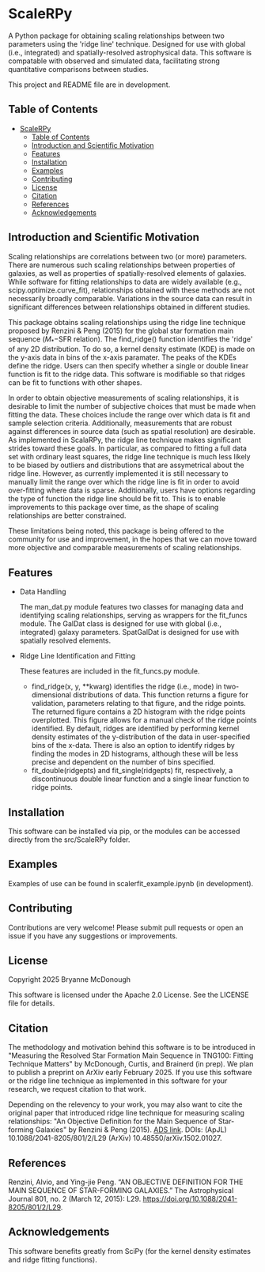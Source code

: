 # ScaleRPy

A Python package for obtaining scaling relationships between two parameters using the 'ridge line' technique. 
Designed for use with global (i.e., integrated) and spatially-resolved astrophysical data. 
This software is compatable with observed and simulated data, facilitating strong quantitative comparisons between studies.

This project and README file are in development.

## Table of Contents


- [ScaleRPy](#scalerpy)
  - [Table of Contents](#table-of-contents)
  - [Introduction and Scientific Motivation](#introduction-and-scientific-motivation)
  - [Features](#features)
  - [Installation](#installation)
  - [Examples](#examples)
  - [Contributing](#contributing)
  - [License](#license)
  - [Citation](#citation)
  - [References](#references)
  - [Acknowledgements](#acknowledgements)

## Introduction and Scientific Motivation
Scaling relationships are correlations between two (or more) parameters. There are numerous such scaling relationships between properties of galaxies, as well as properties of spatially-resolved elements of galaxies. While software for fitting relationships to data are widely available (e.g., scipy.optimize.curve_fit), relationships obtained with these methods are not necessarily broadly comparable. Variations in the source data can result in significant differences between relationships obtained in different studies.

This package obtains scaling relationships using the ridge line technique proposed by Renzini & Peng (2015) for the global star formation main sequence ($M_* -$SFR relation). The find_ridge() function identifies the 'ridge' of any 2D distribution. To do so, a kernel density estimate (KDE) is made on the y-axis data in bins of the x-axis paramater. The peaks of the KDEs define the ridge. Users can then specify whether a single or double linear function is fit to the ridge data. This software is modifiable so that ridges can be fit to functions with other shapes.

In order to obtain objective measurements of scaling relationships, it is desirable to limit the number of subjective choices that must be made when fitting the data. These choices include the range over which data is fit and sample selection criteria. Additionally, measurements that are robust against differences in source data (such as spatial resolution) are desirable. As implemented in ScalaRPy, the ridge line technique makes significant strides toward these goals. In particular, as compared to fitting a full data set with ordinary least squares, the ridge line technique is much less likely to be biased by outliers and distributions that are assymetrical about the ridge line. However, as currently implemented it is still necessary to manually limit the range over which the ridge line is fit in order to avoid over-fitting where data is sparse. Additionally, users have options regarding the type of function the ridge line should be fit to. This is to enable improvements to this package over time, as the shape of scaling relationships are better constrained.

These limitations being noted, this package is being offered to the community for use and improvement, in the hopes that we can move toward more objective and comparable measurements of scaling relationships.

## Features

- Data Handling

    The man_dat.py module features two classes for managing data and identifying scaling relationships, serving as wrappers for the fit_funcs module. The GalDat class is designed for use with global (i.e., integrated) galaxy parameters. SpatGalDat is designed for use with spatially resolved elements. 

- Ridge Line Identification and Fitting

    These features are included in the fit_funcs.py module. 
  - find_ridge(x, y, **kwarg) identifies the ridge (i.e., mode) in two-dimensional distributions of data. This function returns a figure for validation, parameters relating to that figure, and the ridge points. The returned figure contains a 2D histogram with the ridge points overplotted. This figure allows for a manual check of the ridge points identified. By default, ridges are identified by performing kernel density estimates of the y-distribution of the data in user-specified bins of the x-data. There is also an option to identify ridges by finding the modes in 2D histograms, although these will be less precise and dependent on the number of bins specified.
  - fit_double(ridgepts) and fit_single(ridgepts) fit, respectively, a discontinuous double linear function and a single linear function to ridge points.

## Installation
This software can be installed via pip, or the modules can be accessed directly from the src/ScaleRPy folder.

## Examples
Examples of use can be found in scalerfit_example.ipynb (in development).

## Contributing
Contributions are very welcome! Please submit pull requests or open an issue if you have any suggestions or improvements.

## License
Copyright 2025 Bryanne McDonough

This software is licensed under the Apache 2.0 License. See the LICENSE file for details.

## Citation

The methodology and motivation behind this software is to be introduced in "Measuring the Resolved Star Formation Main Sequence in TNG100: Fitting Technique Matters" by McDonough, Curtis, and Brainerd (in prep). We plan to publish a preprint on ArXiv early February 2025. If you use this software or the ridge line technique as implemented in this software for your research, we request citation to that work.

Depending on the relevency to your work, you may also want to cite the original paper that introduced ridge line technique for measuring scaling relationships: "An Objective Definition for the Main Sequence of Star-forming Galaxies" by Renzini & Peng (2015). [ADS link](https://ui.adsabs.harvard.edu/abs/2015ApJ...801L..29R/abstract). DOIs: (ApJL) 10.1088/2041-8205/801/2/L29   (ArXiv) 10.48550/arXiv.1502.01027. 

## References

Renzini, Alvio, and Ying-jie Peng. “AN OBJECTIVE DEFINITION FOR THE MAIN SEQUENCE OF STAR-FORMING GALAXIES.” The Astrophysical Journal 801, no. 2 (March 12, 2015): L29. https://doi.org/10.1088/2041-8205/801/2/L29.


## Acknowledgements
This software benefits greatly from SciPy (for the kernel density estimates and ridge fitting functions).
